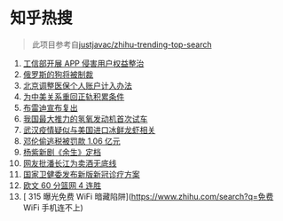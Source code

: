 # 知乎热搜

> 此项目参考自[justjavac/zhihu-trending-top-search](https://github.com/justjavac/zhihu-trending-top-search/blob/main/utils.ts)

<!-- BEGIN -->
  <!-- 最后更新时间:Wed Mar 16 2022 04:14:40 GMT+0000 (Coordinated Universal Time) -->
  1. [工信部开展 APP 侵害用户权益整治](https://www.zhihu.com/search?q=侵害用户权益整治)
1. [俄罗斯的狗将被制裁](https://www.zhihu.com/search?q=俄罗斯的狗)
1. [北京调整医保个人账户计入办法](https://www.zhihu.com/search?q=北京医保)
1. [为中美关系重回正轨积累条件](https://www.zhihu.com/search?q=中美关系)
1. [布雷迪宣布复出](https://www.zhihu.com/search?q=布雷迪)
1. [我国最大推力的氢氧发动机首次试车](https://www.zhihu.com/search?q=氢氧发动机)
1. [武汉疫情疑似与美国进口冰鲜龙虾相关](https://www.zhihu.com/search?q=武汉疫情)
1. [邓伦偷逃税被罚款 1.06 亿元](https://www.zhihu.com/search?q=邓伦偷逃税被查)
1. [杨紫新剧《余生》定档](https://www.zhihu.com/search?q=余生定档)
1. [网友批潘长江为卖酒无底线](https://www.zhihu.com/search?q=潘长江卖酒)
1. [国家卫健委发布新版新冠诊疗方案](https://www.zhihu.com/search?q=新版新冠诊疗方案)
1. [欧文 60 分篮网 4 连胜](https://www.zhihu.com/search?q=篮网)
1. [ 315 曝光免费 WiFi 暗藏陷阱](https://www.zhihu.com/search?q=免费 WiFi 手机连不上)
  <!-- END -->